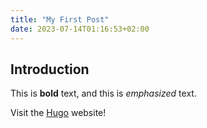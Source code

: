 ```yaml
---
title: "My First Post"
date: 2023-07-14T01:16:53+02:00
---
```


## Introduction

This is **bold** text, and this is *emphasized* text.

Visit the [Hugo](https://gohugo.io) website!
